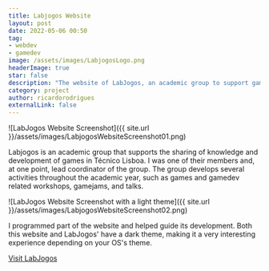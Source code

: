 ```yaml
---
title: Labjogos Website
layout: post
date: 2022-05-06 00:50
tag: 
- webdev
- gamedev
image: /assets/images/LabjogosLogo.png
headerImage: true
star: false
description: "The website of LabJogos, an academic group to support game development in Técnico Lisboa."
category: project
author: ricardorodrigues
externalLink: false
---
```


![LabJogos Website Screenshot]({{ site.url }}/assets/images/LabjogosWebsiteScreenshot01.png)

Labjogos is an academic group that supports the sharing of knowledge and development of games in Técnico Lisboa. I was one of their members and, at one point, lead coordinator of the group. The group develops several activities throughout the academic year, such as games and gamedev related workshops, gamejams, and talks.

![LabJogos Website Screenshot with a light theme]({{ site.url }}/assets/images/LabjogosWebsiteScreenshot02.png)

I programmed part of the website and helped guide its development. Both this website and LabJogos' have a dark theme, making it a very interesting experience depending on your OS's theme.

<div class="buttons-container">
    <a class="button" href="https://sopaparatodos.pt/" target="_blank" rel="noopener noreferrer">Visit LabJogos</a>
</div>
